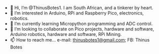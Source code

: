 - 👋 Hi, I’m @ThinusBotes1. I am South African, and a tinkerer by heart.
- 👀 I’m interested in Arduino, RPi and Raspberry Pico, electronics, robotics.
- 🌱 I’m currently learning Micropython programming and ADC control.
- 💞️ I’m looking to collaborate on Pico projects, hardware and software, Arduino robotics, hardware and software, RPi Mining.
- 📫 How to reach me... e-mail: thinusbotes1@gmail.com; FB: Thinus Botes

<!---
ThinusBotes1/ThinusBotes1 is a ✨ special ✨ repository because its `README.md` (this file) appears on your GitHub profile.
You can click the Preview link to take a look at your changes.
--->
